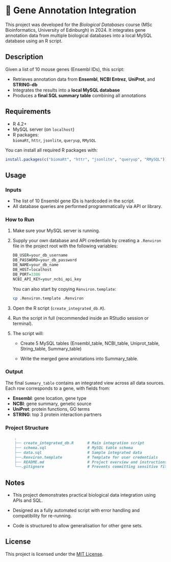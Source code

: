 # 🧬 Gene Annotation Integration

This project was developed for the *Biological Databases* course (MSc Bioinformatics, University of Edinburgh) in 2024. It integrates gene annotation data from multiple biological databases into a local MySQL database using an R script.

## Description

Given a list of 10 mouse genes (Ensembl IDs), this script:

- Retrieves annotation data from **Ensembl**, **NCBI Entrez**, **UniProt**, and **STRING-db**
- Integrates the results into a **local MySQL database**
- Produces a **final SQL summary table** combining all annotations

## Requirements

- R 4.2+
- MySQL server (on `localhost`)
- R packages:  
  `biomaRt`, `httr`, `jsonlite`, `queryup`, `RMySQL`

You can install all required R packages with:

```r
install.packages(c("biomaRt", "httr", "jsonlite", "queryup", "RMySQL"))
```
## Usage
### Inputs 

- The list of 10 Ensembl gene IDs is hardcoded in the script.
- All database queries are performed programmatically via API or library.

### How to Run

1. Make sure your MySQL server is running.

2. Supply your own database and API credentials by creating a  `.Renviron` file in the project root with the following variables:
    ```r
    DB_USER=your_db_username
    DB_PASSWORD=your_db_password
    DB_NAME=your_db_name
    DB_HOST=localhost
    DB_PORT=3306
    NCBI_API_KEY=your_ncbi_api_key
    ```
    You can also start by copying `Renviron.template`:
    ```bash
    cp .Renviron.template .Renviron
    ```

3. Open the R script (`create_integrated_db.R`).

4. Run the script in full (recommended inside an RStudio session or terminal).

5. The script will:

    - Create 5 MySQL tables (Ensembl_table, NCBI_table, Uniprot_table, String_table, Summary_table)

    -  Write the merged gene annotations into Summary_table.

### Output

The final `Summary_table` contains an integrated view across all data sources. Each row corresponds to a gene, with fields from:

- **Ensembl**: gene location, gene type  
- **NCBI**: gene summary, genetic source  
- **UniProt**: protein functions, GO terms  
- **STRING**: top 3 protein interaction partners

### Project Structure
```md
    .
    ├── create_integrated_db.R      # Main integration script
    ├── schema.sql                  # MySQL table schema
    ├── data.sql                    # Sample integrated data
    ├──.Renviron.template           # Template for user credentials
    ├── README.md                   # Project overview and instructions
    └──.gitignore                   # Prevents committing sensitive files
```
## Notes

- This project demonstrates practical biological data integration using APIs and SQL.

- Designed as a fully automated script with error handling and compatibility for re-running.

- Code is structured to allow generalisation for other gene sets.

## License

This project is licensed under the [MIT License](LICENSE).

